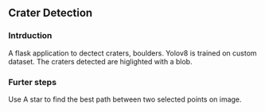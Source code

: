 ## Crater Detection

### Intrduction
A flask application to dectect craters, boulders. Yolov8 is trained on custom dataset. The craters detected are higlighted with a blob. 

### Furter steps
Use A star to find the best path between two selected points on image.
